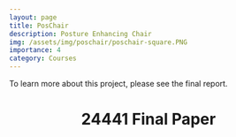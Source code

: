 ```yaml
---
layout: page
title: PosChair
description: Posture Enhancing Chair
img: /assets/img/poschair/poschair-square.PNG
importance: 4
category: Courses
---
```


To learn more about this project, please see the final report.

<div class="post">
    <header class="post-header">
      <h1 class="post-title">
        24441 Final Paper
          <a
            href="/assets/pdf/PostureChair_Final_Report.pdf"
            target="_blank"
            rel="noopener noreferrer"
            class="float-right"
            ><i class="fa-solid fa-file-pdf"></i
          ></a>
      </h1>
    </header>
</div>
